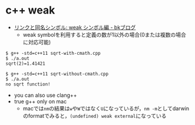 # c++ weak

* [リンクと同名シンボル: weak シンボル編 \- bkブログ]( http://0xcc.net/blog/archives/000062.html )
  * weak symbolを利用すると定義の数が1以外の場合(0または複数の場合に対応可能)

```
$ g++ -std=c++11 sqrt-with-cmath.cpp
$ ./a.out
sqrt(2)=1.41421
```

```
$ g++ -std=c++11 sqrt-without-cmath.cpp
$ ./a.out
no sqrt function!
```

* you can also use clang++
* true g++ only on mac
  * macでは`nm`の結果は`w`や`W`ではなく`U`になっているが，`nm -m`としてdarwinのformatでみると，`(undefined) weak external`になっている
